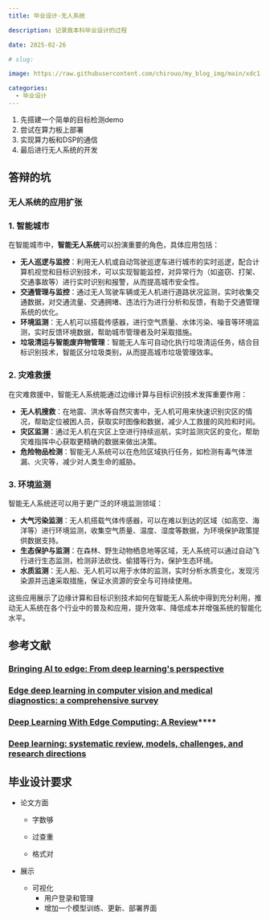 ```yaml
---
title: 毕业设计-无人系统

description: 记录我本科毕业设计的过程

date: 2025-02-26

# slug: 

image: https://raw.githubusercontent.com/chirouo/my_blog_img/main/xdc1.jpg

categories:
  - 毕业设计
---
```


1. 先搭建一个简单的目标检测demo
2. 尝试在算力板上部署
3. 实现算力板和DSP的通信
4. 最后进行无人系统的开发



## 答辩的坑

### 无人系统的应用扩张

### 1. **智能城市**

在智能城市中，**智能无人系统**可以扮演重要的角色，具体应用包括：

- **无人巡逻与监控**：利用无人机或自动驾驶巡逻车进行城市的实时巡逻，配合计算机视觉和目标识别技术，可以实现智能监控，对异常行为（如盗窃、打架、交通事故等）进行实时识别和报警，从而提高城市安全性。
- **交通管理与监控**：通过无人驾驶车辆或无人机进行道路状况监测，实时收集交通数据，对交通流量、交通拥堵、违法行为进行分析和反馈，有助于交通管理系统的优化。
- **环境监测**：无人机可以搭载传感器，进行空气质量、水体污染、噪音等环境监测，实时反馈环境数据，帮助城市管理者及时采取措施。
- **垃圾清运与智能废弃物管理**：智能无人车可自动化执行垃圾清运任务，结合目标识别技术，智能区分垃圾类别，从而提高城市垃圾管理效率。

### 2. **灾难救援**

在灾难救援中，智能无人系统能通过边缘计算与目标识别技术发挥重要作用：

- **无人机搜救**：在地震、洪水等自然灾害中，无人机可用来快速识别灾区的情况，帮助定位被困人员，获取实时图像和数据，减少人工救援的风险和时间。
- **灾区监测**：通过无人机在灾区上空进行持续巡航，实时监测灾区的变化，帮助灾难指挥中心获取更精确的数据来做出决策。
- **危险物品检测**：智能无人系统可以在危险区域执行任务，如检测有毒气体泄漏、火灾等，减少对人类生命的威胁。

### 3. **环境监测**

智能无人系统还可以用于更广泛的环境监测领域：

- **大气污染监测**：无人机搭载气体传感器，可以在难以到达的区域（如高空、海洋等）进行环境监测，收集空气质量、温度、湿度等数据，为环境保护政策提供数据支持。
- **生态保护与监测**：在森林、野生动物栖息地等区域，无人系统可以通过自动飞行进行生态监测，检测非法砍伐、偷猎等行为，保护生态环境。
- **水质监测**：无人船、无人机可以用于水体的监测，实时分析水质变化，发现污染源并迅速采取措施，保证水资源的安全与可持续使用。

这些应用展示了边缘计算和目标识别技术如何在智能无人系统中得到充分利用，推动无人系统在各个行业中的普及和应用，提升效率、降低成本并增强系统的智能化水平。

## 参考文献

### [Bringing AI to edge: From deep learning's perspective](https://webofscience.clarivate.cn/wos/alldb/full-record/WOS:000789674400014)

### [Edge deep learning in computer vision and medical diagnostics: a comprehensive survey](https://webofscience.clarivate.cn/wos/alldb/full-record/WOS:001398286100002)

### [Deep Learning With Edge Computing: A Review](https://webofscience.clarivate.cn/wos/alldb/full-record/WOS:000497973300011)****

### [Deep learning: systematic review, models, challenges, and research directions](https://webofscience.clarivate.cn/wos/alldb/full-record/WOS:001063950400001)

## 毕业设计要求

- 论文方面

  - 字数够

  - 过查重

  - 格式对

- 展示
  - 可视化
    - 用户登录和管理
    - 增加一个模型训练、更新、部署界面

